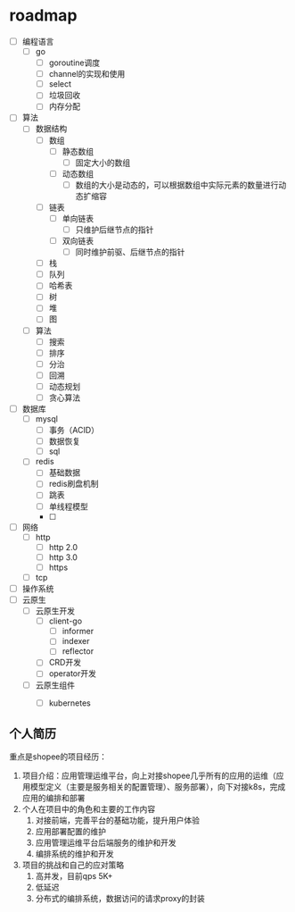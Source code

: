 # roadmap
- [ ] 编程语言
    - [ ] go
        - [ ] goroutine调度
        - [ ] channel的实现和使用
        - [ ] select
        - [ ] 垃圾回收
        - [ ] 内存分配
- [ ] 算法
    - [ ] 数据结构
        - [ ] 数组
            - [ ] 静态数组
                - [ ] 固定大小的数组
            - [ ] 动态数组
                - [ ] 数组的大小是动态的，可以根据数组中实际元素的数量进行动态扩缩容
        - [ ] 链表
            - [ ] 单向链表
                - [ ] 只维护后继节点的指针
            - [ ] 双向链表
                - [ ] 同时维护前驱、后继节点的指针
        - [ ] 栈
        - [ ] 队列
        - [ ] 哈希表
        - [ ] 树
        - [ ] 堆
        - [ ] 图
    - [ ] 算法
        - [ ] 搜索
        - [ ] 排序
        - [ ] 分治
        - [ ] 回溯
        - [ ] 动态规划
        - [ ] 贪心算法
- [ ] 数据库
    - [ ] mysql
        - [ ] 事务（ACID）
        - [ ] 数据恢复
        - [ ] sql
    - [ ] redis
        - [ ] 基础数据
        - [ ] redis刷盘机制
        - [ ] 跳表
        - [ ] 单线程模型
        - [ ] 
- [ ] 网络
    - [ ] http
        - [ ] http 2.0
        - [ ] http 3.0
        - [ ] https
    - [ ] tcp
- [ ] 操作系统
- [ ] 云原生
    - [ ] 云原生开发
        - [ ] client-go
            - [ ] informer
            - [ ] indexer
            - [ ] reflector
        - [ ] CRD开发
        - [ ] operator开发
    - [ ] 云原生组件
        - [ ] kubernetes

        

## 个人简历
重点是shopee的项目经历：
1. 项目介绍：应用管理运维平台，向上对接shopee几乎所有的应用的运维（应用模型定义（主要是服务相关的配置管理）、服务部署），向下对接k8s，完成应用的编排和部署
2. 个人在项目中的角色和主要的工作内容
    1. 对接前端，完善平台的基础功能，提升用户体验
    2. 应用部署配置的维护
    3. 应用管理运维平台后端服务的维护和开发
    4. 编排系统的维护和开发
3. 项目的挑战和自己的应对策略
    1. 高并发，目前qps 5K+
    2. 低延迟
    3. 分布式的编排系统，数据访问的请求proxy的封装